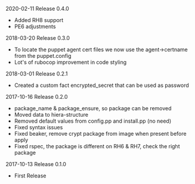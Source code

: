 2020-02-11 Release 0.4.0
- Added RH8 support
- PE6 adjustments

2018-03-20 Release 0.3.0
- To locate the puppet agent cert files we now use the agent->certname from the puppet.config
- Lot's of rubocop improvement in code styling

2018-03-01 Release 0.2.1
- Created a custom fact encrypted_secret that can be used as password

2017-10-16 Release 0.2.0
- package_name & package_ensure, so package can be removed
- Moved data to hiera-structure
- Removed default values from config.pp and install.pp (no need)
- Fixed syntax issues
- Fixed beaker, remove crypt package from image when present before apply
- Fixed rspec, the package is different on RH6 & RH7, check the right package

2017-10-13 Release 0.1.0

- First Release
